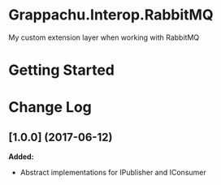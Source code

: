 # Grappachu.Interop.RabbitMQ
My custom extension layer when working with RabbitMQ

# Getting Started

# Change Log

## [1.0.0] (2017-06-12)

**Added:**
- Abstract implementations for IPublisher and IConsumer
